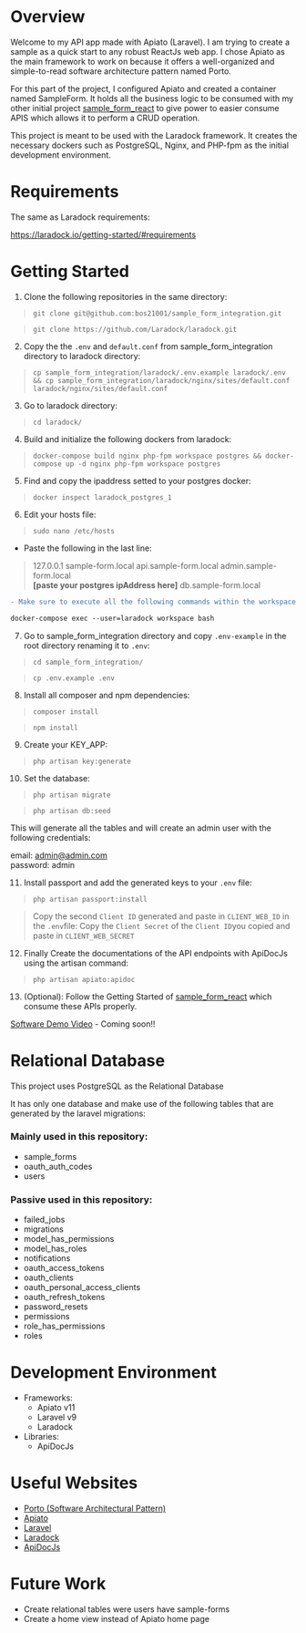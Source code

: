 # Overview

Welcome to my API app made with Apiato (Laravel). I am trying to create a sample as a quick start to any robust ReactJs web app. I chose Apiato as the main framework to work on because it offers a well-organized and simple-to-read software architecture pattern named Porto.

For this part of the project, I configured Apiato and created a container named SampleForm. It holds all the business logic to be consumed with my other initial project [sample_form_react](https://github.com/bos21001/sample_form_react) to give power to easier consume APIS which allows it to perform a CRUD operation.

This project is meant to be used with the Laradock framework. It creates the necessary dockers such as PostgreSQL, Nginx, and PHP-fpm as the initial development environment.

# Requirements

The same as Laradock requirements:

https://laradock.io/getting-started/#requirements

# Getting Started

1. Clone the following repositories in the same directory:

> `git clone git@github.com:bos21001/sample_form_integration.git`

> `git clone https://github.com/Laradock/laradock.git`

2. Copy the the `.env` and `default.conf` from sample_form_integration directory to laradock directory:

> `cp sample_form_integration/laradock/.env.example laradock/.env && cp sample_form_integration/laradock/nginx/sites/default.conf laradock/nginx/sites/default.conf`

3. Go to laradock directory:

> `cd laradock/`

4. Build and initialize the following dockers from laradock:

> `docker-compose build nginx php-fpm workspace postgres && docker-compose up -d nginx php-fpm workspace postgres`

5. Find and copy the ipaddress setted to your postgres docker:

> `docker inspect laradock_postgres_1`

6. Edit your hosts file:

> `sudo nano /etc/hosts`

- Paste the following in the last line:

> 127.0.0.1 sample-form.local api.sample-form.local admin.sample-form.local\
> **[paste your postgres ipAddress here]** db.sample-form.local

```diff
- Make sure to execute all the following commands within the workspace container generated with laradock. Use the following command to acces this container:

docker-compose exec --user=laradock workspace bash
```
7. Go to sample_form_integration directory and copy `.env-example` in the root directory renaming it to `.env`:

> `cd sample_form_integration/`

> `cp .env.example .env`

8. Install all composer and npm dependencies:

> `composer install`

> `npm install`

9. Create your KEY_APP:

> `php artisan key:generate`

10. Set the database:

> `php artisan migrate`

> `php artisan db:seed`

This will generate all the tables and will create an admin user with the following credentials:

email: admin@admin.com\
password: admin

11. Install passport and add the generated keys to your `.env` file:

> `php artisan passport:install`

> Copy the second `Client ID` generated and paste in `CLIENT_WEB_ID` in the `.env`file:
> Copy the `Client Secret` of the `Client ID`you copied and paste in `CLIENT_WEB_SECRET`


12. Finally Create the documentations of the API endpoints with ApiDocJs using the artisan command:

> `php artisan apiato:apidoc`

13. (Optional): Follow the Getting Started of [sample_form_react](https://github.com/bos21001/sample_form_react) which consume these APIs properly.

[Software Demo Video](http://youtube.link.goes.here) - Coming soon!!

# Relational Database

This project uses PostgreSQL as the Relational Database

It has only one database and make use of the following tables that are generated by the laravel migrations:

### Mainly used in this repository:

- sample_forms
- oauth_auth_codes
- users

### Passive used in this repository:

- failed_jobs
- migrations
- model_has_permissions
- model_has_roles
- notifications
- oauth_access_tokens
- oauth_clients
- oauth_personal_access_clients
- oauth_refresh_tokens
- password_resets
- permissions
- role_has_permissions
- roles

# Development Environment

- Frameworks:
    - Apiato v11
    - Laravel v9
    - Laradock
- Libraries:
    - ApiDocJs

# Useful Websites

* [Porto (Software Architectural Pattern)](https://github.com/Mahmoudz/Porto)
* [Apiato](http://apiato.io/)
* [Laravel](https://laravel.com/)
* [Laradock](https://laradock.io/)
* [ApiDocJs](https://apidocjs.com/#install)

# Future Work

* Create relational tables were users have sample-forms
* Create a home view instead of Apiato home page
